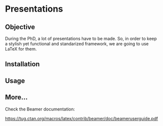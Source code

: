 # Presentations

## Objective

During the PhD, a lot of presentations have to be made. So, in order to keep a stylish yet functional and standarized framework, we are going to use LaTeX for them.

## Installation

## Usage

## More...

Check the Beamer documentation:

https://tug.ctan.org/macros/latex/contrib/beamer/doc/beameruserguide.pdf